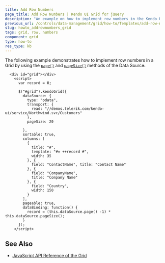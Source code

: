 ```yaml
---
title: Add Row Numbers
page_title: Add Row Numbers | Kendo UI Grid for jQuery
description: "An example on how to implement row numbers in the Kendo UI Grid for jQuery."
previous_url: /controls/data-management/grid/how-to/Templates/add-row-numbers
slug: howto_addrownumbers_grid
tags: grid, row, numbers
component: grid
type: how-to
res_type: kb
---
```


The following example demonstrates how to implement row numbers in a Grid by using the [`page()`](/api/javascript/data/datasource/methods/page) and [`pageSize()`](/api/javascript/data/datasource/methods/pagesize) methods of the Data Source.

```dojo
  <div id="grid"></div>
    <script>
      var record = 0;

      $("#grid").kendoGrid({
        dataSource: {
          type: "odata",
          transport: {
            read: "//demos.telerik.com/kendo-ui/service/Northwind.svc/Customers"
          },
          pageSize: 20

        },
        sortable: true,
        columns: [
          {
            title: "#",
            template: "#= ++record #",
            width: 35
          }, {
            field: "ContactName", title: "Contact Name"
          }, {
            field: "CompanyName",
            title: "Company Name"
          }, {
            field: "Country",
            width: 150
          }
        ],
        pageable: true,
        dataBinding: function() {
          record = (this.dataSource.page() -1) * this.dataSource.pageSize();
        }
      });
    </script>
```

## See Also

* [JavaScript API Reference of the Grid](/api/javascript/ui/grid)
